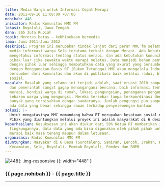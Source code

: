 ```yaml
---
title: Media Warga untuk Informasi Cepat Merapi
date: 2011-09-16 11:08:00 +07:00
nohibah: 448
inisiator: Radio Komunitas MMC FM
lokasi: Boyolali, Jawa Tengah
dana: 265 Juta Rupiah
topik: Meretas batas – kebhinekaan bermedia
lama: Juni 2011-Juni 2012
deskripsi: Program ini merupakan tindak lanjut dari peran MMC fm selama ini sebagai
  media informasi warga Selo terutama terkait dengan Merapi. Ada kebutuhan warga untuk
  mengetahui informasi tentang status merapi, dan ada kebutuhan komunikasi dengan
  pihak luar jika sewaktu waktu merapi meletus. Data menjadi bahan penting dalam berkomunikasi
  dengan pihak luar sehingga membutuhkan data yang akurat yang bersumber dari warga.
  dengan Menggunakan Basis RT (Rukun Tetangga) MMC akan mengelola Indormasi yang memang
  bersumber dari komunitas dan akan di publikasi baik melalui radui, blog dan jejaring
  sosial.
masalah: Masalah yang selama ini terjadi adalah, saat erupsi 2010 tampak bahwa warga
  dan pemerintah sangat gagap menangangani bencana, baik informasi tentang status
  merapi, kondisi warga di rumah, lokasi pengungsian, penanganan pengungsi, sampai
  sebaran warga yang mengungsi. Mereka tersebar tanpa terkoordinasi dengan baik sehingga
  banyak yang terpisahkan dengan saudaranya. Jumlah pengungsi pun sampai akhir tidak
  ada data yang benar sehingga rawan terhadap penyelewengan bantuan
solusi: |-
  Untuk mengatasinya MMC memandang bahwa RT merupakan kesatuan sosial masyarakat yang paling dasar dan memungkinkan untuk mengkoordinir warga dan menjadi basis sumber informasi yang akurat. Ide-nya MMC akan membangun database no HP para ketua RT di 6 Desa di Kecamatan Selo, kemudian akan membangun kesepakatan untuk mengelola informasi. Selain sebagi narasumber RT juga akan menjadi corong jika ada informasi yang bersumber dari Radio. Informasi ini akan di publish di Jalin Merapi, FB dan Twitter serta menjadi bahan siaran radio
  Pihak yang diuntungkan melalui proyek ini adalah masyarakat di 6 desa (Suroteleng, Samiran, Lencoh, Jrakah, Klakah, Tlogelele) Kecamatan, Selo, Boyolali dan  Pemerintah Kabupaten Boyolali, pemerintah desa dan BNPB
keberhasilan: Kesuksesan ini akan diukur dari 50% Ketua RT memberikan informasi di
  lingkungannya, data data yang ada bisa digunakan oleh pihak pihak untuk merespon
  merapi baik masa tenang maupun dalam letusaan.
organisasi: Radio Komunitas MMC FM
diuntungkan: Masyakar di 6 Desa (Suroteleng, Samiran, Lencoh, Jrakah, Klakah, Tlogelele)
  Kecamatan, Selo, Boyolali. Pemkab Boyolali, Pemdes dan BNPB
---
```


![448](/static/img/hibahcmb/448.png){: .img-responsive }{: width="448" }

### {{ page.nohibah }} - {{ page.title }}

---
